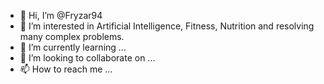 - 👋 Hi, I’m @Fryzar94
- 👀 I’m interested in Artificial Intelligence, Fitness, Nutrition and resolving many complex problems.
- 🌱 I’m currently learning ...
- 💞️ I’m looking to collaborate on ...
- 📫 How to reach me ...

<!---
Fryzar94/Fryzar94 is a ✨ special ✨ repository because its `README.md` (this file) appears on your GitHub profile.
You can click the Preview link to take a look at your changes.
--->
